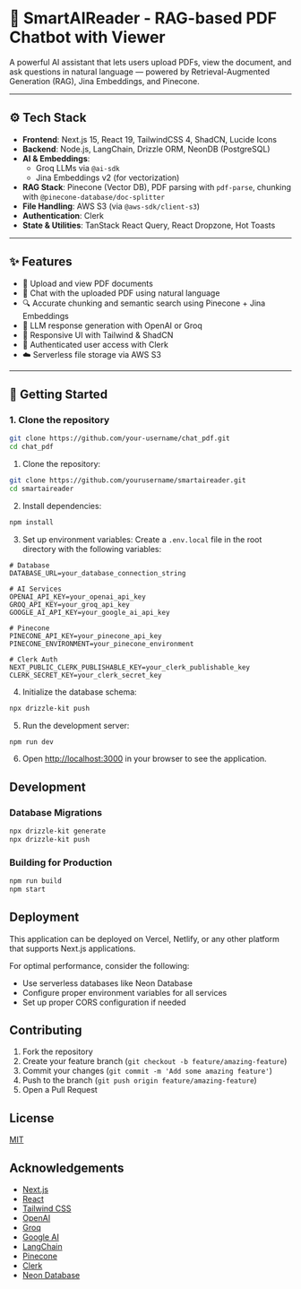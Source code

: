 # 📄 SmartAIReader - RAG-based PDF Chatbot with Viewer

A powerful AI assistant that lets users upload PDFs, view the document, and ask questions in natural language — powered by Retrieval-Augmented Generation (RAG), Jina Embeddings, and Pinecone.

---

## ⚙️ Tech Stack

- **Frontend**: Next.js 15, React 19, TailwindCSS 4, ShadCN, Lucide Icons  
- **Backend**: Node.js, LangChain, Drizzle ORM, NeonDB (PostgreSQL)  
- **AI & Embeddings**:  
  - Groq LLMs via `@ai-sdk`  
  - Jina Embeddings v2 (for vectorization)  
- **RAG Stack**: Pinecone (Vector DB), PDF parsing with `pdf-parse`, chunking with `@pinecone-database/doc-splitter`  
- **File Handling**: AWS S3 (via `@aws-sdk/client-s3`)  
- **Authentication**: Clerk  
- **State & Utilities**: TanStack React Query, React Dropzone, Hot Toasts  

---

## ✨ Features

- 📁 Upload and view PDF documents  
- 🤖 Chat with the uploaded PDF using natural language  
- 🔍 Accurate chunking and semantic search using Pinecone + Jina Embeddings  
- 🧠 LLM response generation with OpenAI or Groq  
- 💬 Responsive UI with Tailwind & ShadCN  
- 🔐 Authenticated user access with Clerk  
- ☁️ Serverless file storage via AWS S3  

---

## 🚀 Getting Started

### 1. Clone the repository

```bash
git clone https://github.com/your-username/chat_pdf.git
cd chat_pdf
```

1. Clone the repository:
```bash
git clone https://github.com/yourusername/smartaireader.git
cd smartaireader
```

2. Install dependencies:
```bash
npm install
```

3. Set up environment variables:
Create a `.env.local` file in the root directory with the following variables:
```
# Database
DATABASE_URL=your_database_connection_string

# AI Services
OPENAI_API_KEY=your_openai_api_key
GROQ_API_KEY=your_groq_api_key
GOOGLE_AI_API_KEY=your_google_ai_api_key

# Pinecone
PINECONE_API_KEY=your_pinecone_api_key
PINECONE_ENVIRONMENT=your_pinecone_environment

# Clerk Auth
NEXT_PUBLIC_CLERK_PUBLISHABLE_KEY=your_clerk_publishable_key
CLERK_SECRET_KEY=your_clerk_secret_key
```

4. Initialize the database schema:
```bash
npx drizzle-kit push
```

5. Run the development server:
```bash
npm run dev
```

6. Open [http://localhost:3000](http://localhost:3000) in your browser to see the application.




## Development

### Database Migrations
```bash
npx drizzle-kit generate
npx drizzle-kit push
```

### Building for Production
```bash
npm run build
npm start
```

## Deployment

This application can be deployed on Vercel, Netlify, or any other platform that supports Next.js applications.

For optimal performance, consider the following:
- Use serverless databases like Neon Database
- Configure proper environment variables for all services
- Set up proper CORS configuration if needed



## Contributing

1. Fork the repository
2. Create your feature branch (`git checkout -b feature/amazing-feature`)
3. Commit your changes (`git commit -m 'Add some amazing feature'`)
4. Push to the branch (`git push origin feature/amazing-feature`)
5. Open a Pull Request

## License

[MIT](LICENSE)

## Acknowledgements

- [Next.js](https://nextjs.org/)
- [React](https://reactjs.org/)
- [Tailwind CSS](https://tailwindcss.com/)
- [OpenAI](https://openai.com/)
- [Groq](https://groq.com/)
- [Google AI](https://ai.google/)
- [LangChain](https://js.langchain.com/)
- [Pinecone](https://www.pinecone.io/)
- [Clerk](https://clerk.com/)
- [Neon Database](https://neon.tech/)

